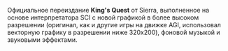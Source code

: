 Официальное переиздание **King's Quest** от Sierra, выполненное на основе интерпретатора SCI с новой графикой в более высоком разрешении (оригинал, как и другие игры на движке AGI, использовал векторную графику в разрешении ниже 320x200), фоновой музыкой и звуковыми эффектами.